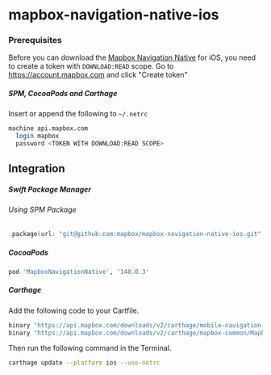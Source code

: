 # mapbox-navigation-native-ios

### Prerequisites

Before you can download the [Mapbox Navigation Native](https://github.com/mapbox/mapbox-navigation-native) for iOS, you need to create a token with `DOWNLOAD:READ` scope.
Go to https://account.mapbox.com and click "Create token"

##### SPM, CocoaPods and Carthage
Insert or append the following to `~/.netrc`

```bash
machine api.mapbox.com
  login mapbox
  password <TOKEN WITH DOWNLOAD:READ SCOPE>
```

## Integration

##### Swift Package Manager

###### Using SPM Package

```swift
.package(url: "git@github.com:mapbox/mapbox-navigation-native-ios.git", from: "148.0.3"),
```

##### CocoaPods

```ruby
pod 'MapboxNavigationNative', '148.0.3'
```

##### Carthage

Add the following code to your Cartfile.

```bash
binary "https://api.mapbox.com/downloads/v2/carthage/mobile-navigation-native/MapboxNavigationNative.json" == 148.0.3
binary "https://api.mapbox.com/downloads/v2/carthage/mapbox-common/MapboxCommon-ios.json" == 23.7.0
```

Then run the following command in the Terminal.
```bash
carthage update --platform ios --use-netrc
```
